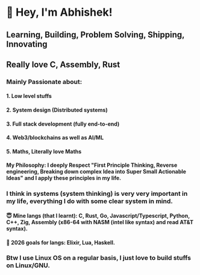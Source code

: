 
# 👋 Hey, I'm Abhishek!  

## Learning, Building, Problem Solving, Shipping, Innovating

## Really love C, Assembly, Rust
### Mainly Passionate about:
#### 1. Low level stuffs
#### 2. System design (Distributed systems)
#### 3. Full stack development (fully end-to-end)
#### 4. Web3/blockchains as well as AI/ML
#### 5. Maths, Literally love Maths

#### My Philosophy: I deeply Respect "First Principle Thinking, Reverse engineering, Breaking down complex Idea into Super Small Actionable Ideas" and I apply these principles in my life.
### I think in systems (system thinking) is very very important in my life, everything I do with some clear system in mind.

#### 😇 Mine langs (that I learnt): C, Rust, Go, Javascript/Typescript, Python, C++, Zig, Assembly (x86-64 with NASM (intel like syntax) and read AT&T syntax).
#### 🤫 2026 goals for langs: Elixir, Lua, Haskell.

### Btw I use Linux OS on a regular basis, I just love to build stuffs on Linux/GNU.
